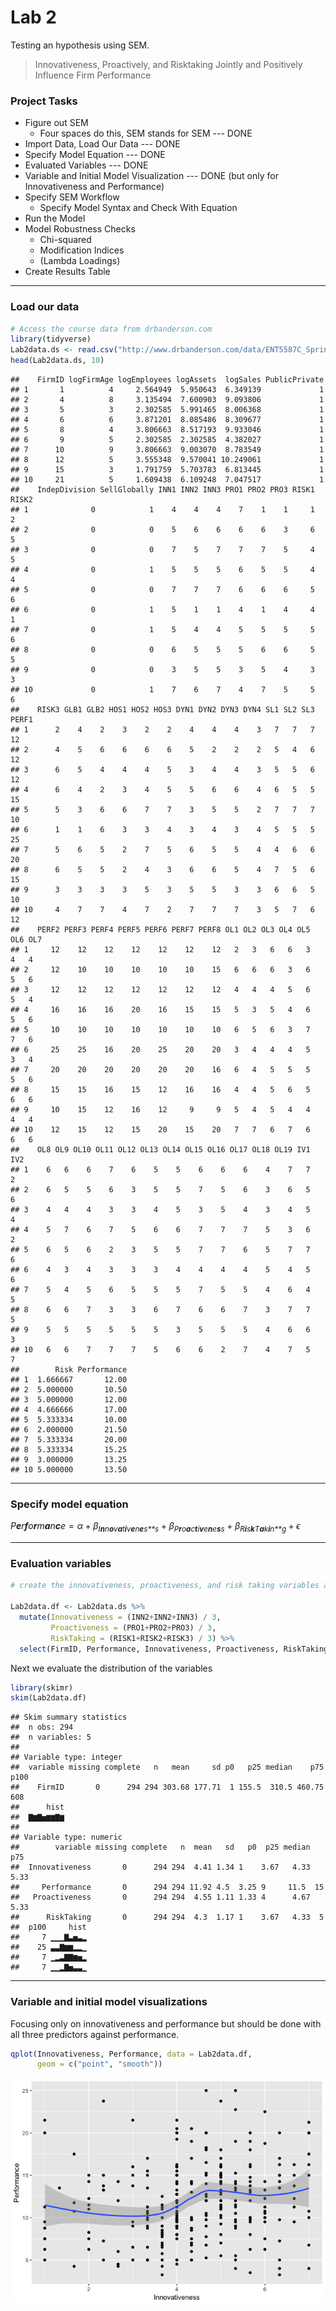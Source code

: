 Lab 2
================

Testing an hypothesis using SEM.

> Innovativeness, Proactively, and Risktaking Jointly and Positively Influence Firm Performance

### Project Tasks

-   Figure out SEM
    -   Four spaces do this, SEM stands for SEM --- DONE
-   Import Data, Load Our Data --- DONE
-   Specify Model Equation --- DONE
-   Evaluated Variables --- DONE
-   Variable and Initial Model Visualization --- DONE (but only for Innovativeness and Performance)
-   Specify SEM Workflow
    -   Specify Model Syntax and Check With Equation
-   Run the Model
-   Model Robustness Checks
    -   Chi-squared
    -   Modification Indices
    -   (Lambda Loadings)
-   Create Results Table

------------------------------------------------------------------------

### Load our data

``` r
# Access the course data from drbanderson.com
library(tidyverse)
Lab2data.ds <- read.csv("http://www.drbanderson.com/data/ENT5587C_Spring2018.csv")
head(Lab2data.ds, 10)
```

    ##    FirmID logFirmAge logEmployees logAssets  logSales PublicPrivate
    ## 1       1          4     2.564949  5.950643  6.349139             1
    ## 2       4          8     3.135494  7.600903  9.093806             1
    ## 3       5          3     2.302585  5.991465  8.006368             1
    ## 4       6          6     3.871201  8.085486  8.309677             1
    ## 5       8          4     3.806663  8.517193  9.933046             1
    ## 6       9          5     2.302585  2.302585  4.382027             1
    ## 7      10          9     3.806663  9.003070  8.783549             1
    ## 8      12          5     3.555348  9.570041 10.249061             1
    ## 9      15          3     1.791759  5.703783  6.813445             1
    ## 10     21          5     1.609438  6.109248  7.047517             1
    ##    IndepDivision SellGlobally INN1 INN2 INN3 PRO1 PRO2 PRO3 RISK1 RISK2
    ## 1              0            1    4    4    4    7    1    1     1     2
    ## 2              0            0    5    6    6    6    6    3     6     5
    ## 3              0            0    7    5    7    7    7    5     4     5
    ## 4              0            1    5    5    5    6    5    5     4     4
    ## 5              0            0    7    7    7    6    6    6     5     6
    ## 6              0            1    5    1    1    4    1    4     4     1
    ## 7              0            1    5    4    4    5    5    5     5     6
    ## 8              0            0    6    5    5    5    6    6     5     5
    ## 9              0            0    3    5    5    3    5    4     3     3
    ## 10             0            1    7    6    7    4    7    5     5     6
    ##    RISK3 GLB1 GLB2 HOS1 HOS2 HOS3 DYN1 DYN2 DYN3 DYN4 SL1 SL2 SL3 PERF1
    ## 1      2    4    2    3    2    2    4    4    4    3   7   7   7    12
    ## 2      4    5    6    6    6    6    5    2    2    2   5   4   6    12
    ## 3      6    5    4    4    4    5    3    4    4    3   5   5   6    12
    ## 4      6    4    2    3    4    5    5    6    6    4   6   5   5    15
    ## 5      5    3    6    6    7    7    3    5    5    2   7   7   7    10
    ## 6      1    1    6    3    3    4    3    4    3    4   5   5   5    25
    ## 7      5    6    5    2    7    5    6    5    5    4   4   6   6    20
    ## 8      6    5    5    2    4    3    6    6    5    4   7   5   6    15
    ## 9      3    3    3    3    5    3    5    5    3    3   6   6   5    10
    ## 10     4    7    7    4    7    2    7    7    7    3   5   7   6    12
    ##    PERF2 PERF3 PERF4 PERF5 PERF6 PERF7 PERF8 OL1 OL2 OL3 OL4 OL5 OL6 OL7
    ## 1     12    12    12    12    12    12    12   2   3   6   6   3   4   4
    ## 2     12    10    10    10    10    10    15   6   6   6   3   6   5   6
    ## 3     12    12    12    12    12    12    12   4   4   4   5   6   5   4
    ## 4     16    16    16    20    16    15    15   5   3   5   4   6   5   6
    ## 5     10    10    10    10    10    10    10   6   5   6   3   7   7   6
    ## 6     25    25    16    20    25    20    20   3   4   4   4   5   3   4
    ## 7     20    20    20    20    20    20    16   6   4   5   5   5   5   6
    ## 8     15    15    16    15    12    16    16   4   4   5   6   5   6   6
    ## 9     10    15    12    16    12     9     9   5   4   5   4   4   4   4
    ## 10    12    15    12    15    20    15    20   7   7   6   7   6   6   6
    ##    OL8 OL9 OL10 OL11 OL12 OL13 OL14 OL15 OL16 OL17 OL18 OL19 IV1 IV2
    ## 1    6   6    6    7    6    5    5    6    6    6    4    7   7   2
    ## 2    6   5    5    6    3    5    5    7    5    6    3    6   5   6
    ## 3    4   4    4    3    3    4    5    3    5    4    3    4   5   4
    ## 4    5   7    6    7    5    6    6    7    7    7    5    3   6   2
    ## 5    6   5    6    2    3    5    5    7    7    6    5    7   7   6
    ## 6    4   3    4    3    3    3    4    4    4    4    5    4   5   6
    ## 7    5   4    5    6    5    5    5    7    5    5    4    6   4   5
    ## 8    6   6    7    3    3    6    7    6    6    7    3    7   7   5
    ## 9    5   5    5    5    5    5    3    5    5    5    4    6   6   3
    ## 10   6   6    7    7    7    5    6    6    2    7    4    7   5   7
    ##        Risk Performance
    ## 1  1.666667       12.00
    ## 2  5.000000       10.50
    ## 3  5.000000       12.00
    ## 4  4.666666       17.00
    ## 5  5.333334       10.00
    ## 6  2.000000       21.50
    ## 7  5.333334       20.00
    ## 8  5.333334       15.25
    ## 9  3.000000       13.25
    ## 10 5.000000       13.50

------------------------------------------------------------------------

### Specify model equation

*P**e**r**f**o**r**m**a**n**c**e* = *α* + *β*<sub>*I**n**n**o**v**a**t**i**v**e**n**e**s**s*</sub> + *β*<sub>*P**r**o**a**c**t**i**v**e**n**e**s**s*</sub> + *β*<sub>*R**i**s**k**T**a**k**i**n**g*</sub> + *ϵ*

------------------------------------------------------------------------

### Evaluation variables

``` r
# create the innovativeness, proactiveness, and risk taking variables and select only varibles I need

Lab2data.df <- Lab2data.ds %>%
  mutate(Innovativeness = (INN2+INN2+INN3) / 3,
         Proactiveness = (PRO1+PRO2+PRO3) / 3,
         RiskTaking = (RISK1+RISK2+RISK3) / 3) %>%
  select(FirmID, Performance, Innovativeness, Proactiveness, RiskTaking)
```

Next we evaluate the distribution of the variables

``` r
library(skimr)
skim(Lab2data.df)
```

    ## Skim summary statistics
    ##  n obs: 294 
    ##  n variables: 5 
    ## 
    ## Variable type: integer 
    ##  variable missing complete   n   mean     sd p0   p25 median    p75 p100
    ##    FirmID       0      294 294 303.68 177.71  1 155.5  310.5 460.75  608
    ##      hist
    ##  ▇▆▇▅▆▆▇▆
    ## 
    ## Variable type: numeric 
    ##        variable missing complete   n  mean   sd   p0  p25 median   p75
    ##  Innovativeness       0      294 294  4.41 1.34 1    3.67   4.33  5.33
    ##     Performance       0      294 294 11.92 4.5  3.25 9     11.5  15   
    ##   Proactiveness       0      294 294  4.55 1.11 1.33 4      4.67  5.33
    ##      RiskTaking       0      294 294  4.3  1.17 1    3.67   4.33  5   
    ##  p100     hist
    ##     7 ▁▁▁▇▃▅▃▂
    ##    25 ▃▃▇▆▆▂▂▁
    ##     7 ▁▂▃▇▇▆▅▂
    ##     7 ▁▁▂▇▅▃▃▁

------------------------------------------------------------------------

### Variable and initial model visualizations

Focusing only on innovativeness and performance but should be done with all three predictors against performance.

``` r
qplot(Innovativeness, Performance, data = Lab2data.df,
      geom = c("point", "smooth"))
```

![](Jan25_files/figure-markdown_github/unnamed-chunk-4-1.png)
